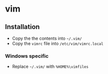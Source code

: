 vim
===

## Installation
* Copy the the contents into `~/.vim/`
* Copy the `vimrc` file into `/etc/vim/vimrc.local`

### Windows specific
* Replace `~/.vim/` with `%HOME%\vimfiles`
